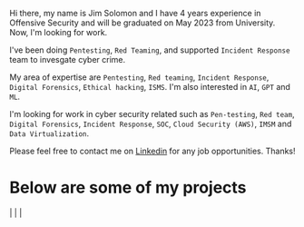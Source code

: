 Hi there, my name is Jim Solomon and I have 4 years experience in Offensive Security and will be graduated on May 2023 from University. Now, l'm looking for work.

I've been doing `Pentesting`, `Red Teaming`, and supported `Incident Response` team to invesgate cyber crime.

My area of expertise are `Pentesting`, `Red teaming`, `Incident Response`, `Digital Forensics`, `Ethical hacking`, `ISMS`. I'm also interested in `AI`, `GPT` and `ML`.

I'm looking for work in cyber security related such as `Pen-testing`, `Red team`, `Digital Forensics`, `Incident Response`, `SOC`, `Cloud Security (AWS)`, `IMSM` and `Data Virtualization`. 	

Please feel free to contact me on [Linkedin](https://www.linkedin.com/in/jimsolomonx/) for any job opportunities. Thanks!
# Below are some of my projects 
|                                                                                                      |                                                                                                                                                                                                                                                                                                                                                                                                                                                                                                                                                                                                                                                                                                                                                                                                                                                                                                                                                                                                                                                                                                       |
